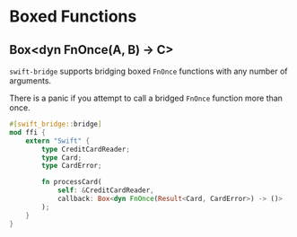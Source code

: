 # Boxed Functions

## Box<dyn FnOnce(A, B) -> C>

`swift-bridge` supports bridging boxed `FnOnce` functions with any number of arguments.

There is a panic if you attempt to call a bridged `FnOnce` function more than once.

```rust
#[swift_bridge::bridge]
mod ffi {
	extern "Swift" {
	    type CreditCardReader;
	    type Card;
	    type CardError;

        fn processCard(
            self: &CreditCardReader,
            callback: Box<dyn FnOnce(Result<Card, CardError>) -> ()>
        );
	}
}
```
